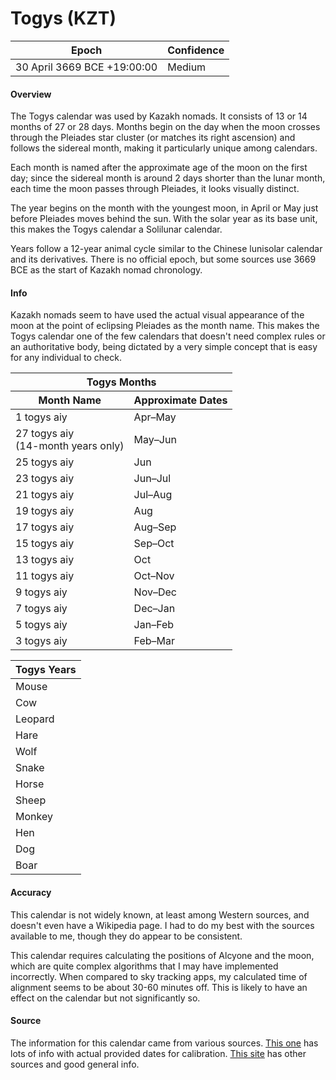 # Togys (KZT)

| Epoch             | Confidence |
| ----------------- | ---------- |
| 30 April 3669 BCE +19:00:00 | Medium       |

#### Overview

The Togys calendar was used by Kazakh nomads. It consists of 13 or 14 months of 27 or 28 days. Months begin on the day when the moon crosses through the Pleiades star cluster (or matches its right ascension) and follows the sidereal month, making it particularly unique among calendars.

Each month is named after the approximate age of the moon on the first day; since the sidereal month is around 2 days shorter than the lunar month, each time the moon passes through Pleiades, it looks visually distinct.

The year begins on the month with the youngest moon, in April or May just before Pleiades moves behind the sun. With the solar year as its base unit, this makes the Togys calendar a Solilunar calendar.

Years follow a 12-year animal cycle similar to the Chinese lunisolar calendar and its derivatives. There is no official epoch, but some sources use 3669 BCE as the start of Kazakh nomad chronology.

#### Info

Kazakh nomads seem to have used the actual visual appearance of the moon at the point of eclipsing Pleiades as the month name. This makes the Togys calendar one of the few calendars that doesn't need complex rules or an authoritative body, being dictated by a very simple concept that is easy for any individual to check.

<table class="table-very-very-long"><thead><tr><th colspan="2">Togys Months</th></tr><tr><th>Month Name</th><th>Approximate Dates</th></tr></thead><tbody><tr><td>1 togys aiy</td><td>Apr–May</td></tr><tr><td>27 togys aiy<br>(14-month years only)</td><td>May–Jun</td></tr><tr><td>25 togys aiy</td><td>Jun</td></tr><tr><td>23 togys aiy</td><td>Jun–Jul</td></tr><tr><td>21 togys aiy</td><td>Jul–Aug</td></tr><tr><td>19 togys aiy</td><td>Aug</td></tr><tr><td>17 togys aiy</td><td>Aug–Sep</td></tr><tr><td>15 togys aiy</td><td>Sep–Oct</td></tr><tr><td>13 togys aiy</td><td>Oct</td></tr><tr><td>11 togys aiy</td><td>Oct–Nov</td></tr><tr><td>9 togys aiy</td><td>Nov–Dec</td></tr><tr><td>7 togys aiy</td><td>Dec–Jan</td></tr><tr><td>5 togys aiy</td><td>Jan–Feb</td></tr><tr><td>3 togys aiy</td><td>Feb–Mar</td></tr></tbody></table>

<table><thead><tr><th colspan="1">Togys Years</th></tr></thead><tbody><tr><td>Mouse</td></tr><tr><td>Cow</td></tr><tr><td>Leopard</td></tr><tr><td>Hare</td></tr><tr><td>Wolf</td></tr><tr><td>Snake</td></tr><tr><td>Horse</td></tr><tr><td>Sheep</td></tr><tr><td>Monkey</td></tr><tr><td>Hen</td></tr><tr><td>Dog</td></tr><tr><td>Boar</td></tr></tbody></table>

#### Accuracy

This calendar is not widely known, at least among Western sources, and doesn't even have a Wikipedia page. I had to do my best with the sources available to me, though they do appear to be consistent.

This calendar requires calculating the positions of Alcyone and the moon, which are quite complex algorithms that I may have implemented incorrectly. When compared to sky tracking apps, my calculated time of alignment seems to be about 30-60 minutes off. This is likely to have an effect on the calendar but not significantly so.

#### Source

The information for this calendar came from various sources. [This one](https://www.academia.edu/37894026/KAZAKH_NATIONAL_CALENDAR_READY_MADE_SAMPLE_FOR_USE) has lots of info with actual provided dates for calibration. [This site](https://calendars.fandom.com/wiki/Togys_Esebi_Calendar) has other sources and good general info.
